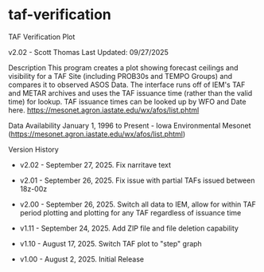 # taf-verification
TAF Verification Plot

v2.02 - Scott Thomas
Last Updated: 09/27/2025

Description
This program creates a plot showing forecast ceilings and visibility for a TAF Site (including PROB30s and TEMPO Groups) and compares it to observed ASOS Data. The interface runs off of IEM's TAF and METAR archives and uses the TAF issuance time (rather than the valid time) for lookup. TAF issuance times can be looked up by WFO and Date here. https://mesonet.agron.iastate.edu/wx/afos/list.phtml

Data Availability
January 1, 1996 to Present - Iowa Environmental Mesonet (https://mesonet.agron.iastate.edu/wx/afos/list.phtml)

Version History
- v2.02 - September 27, 2025. Fix narritave text
- v2.01 - September 26, 2025. Fix issue with partial TAFs issued between 18z-00z
- v2.00 - September 26, 2025. Switch all data to IEM, allow for within TAF period plotting and plotting for any TAF regardless of issuance time

- v1.11 - September 24, 2025. Add ZIP file and file deletion capability
- v1.10 - August 17, 2025. Switch TAF plot to "step" graph
- v1.00 - August 2, 2025. Initial Release
